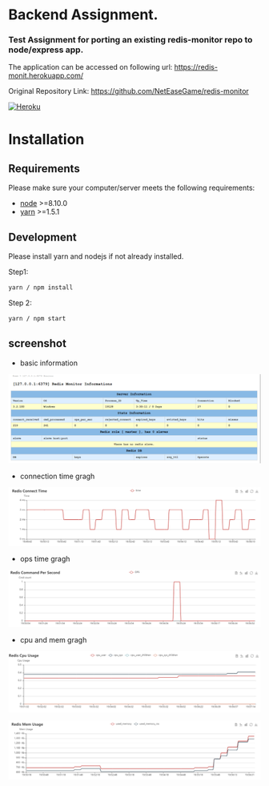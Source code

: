 # Backend Assignment.

### Test Assignment for porting an existing redis-monitor repo to node/express app.

The application can be accessed on following url: https://redis-monit.herokuapp.com/

Original Repository Link: https://github.com/NetEaseGame/redis-monitor

[![Heroku](https://heroku-badge.herokuapp.com/?app=redis-monit)](https://heroku-badge.herokuapp.com/?app=redis-monit)

# Installation

## Requirements

Please make sure your computer/server meets the following requirements:

- [node](https://nodejs.org/en/download/) >=8.10.0
- [yarn](https://classic.yarnpkg.com/en/docs/install) >=1.5.1

## Development

Please install yarn and nodejs if not already installed.


Step1:

```sh
yarn / npm install
```

Step 2:

```sh
yarn / npm start
```

## screenshot

- basic information

![shot_1](/doc/shot_1.png)

- connection time gragh

![shot_2](/doc/shot_2.png)

- ops time gragh

![shot_3](/doc/shot_3.png)

- cpu and mem gragh

![shot_4](/doc/shot_4.png)

![shot_5](/doc/shot_5.png)
